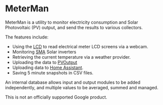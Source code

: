 # MeterMan

MeterMan is a utility to monitor electricity consumption and
Solar Photovoltaic (PV) output, and send the results to various collectors.

The features include:
* Using the [LCD](github.com/aamcrae/lcd) to read electrical meter LCD screens via a webcam.
* Monitoring [SMA](sma.de) Solar inverters
* Retrieving the current temperature via a weather provider.
* Uploading the data to [PVOutput](pvoutput.org)
* Uploading data to [Home Assistant](www.home-assistant.io).
* Saving 5 minute snapshots in CSV files.

An internal database allows input and output modules to be added independently, and multiple values to
be averaged, summed and managed.

This is not an officially supported Google product.
